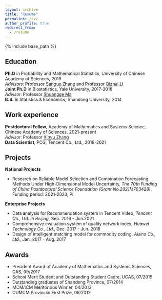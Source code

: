 ```yaml
---
layout: archive
title: "Resume"
permalink: /cv/
author_profile: true
redirect_from:
  - /resume
---
```


{% include base_path %}


## Education

**Ph.D** in Probability and Mathematical Statistics, University of Chinese Academy of Sciences, 2019 <br>
*Advisors*: Professor [Sanguo Zhang](https://people.ucas.ac.cn/~sgzhang) and Professor [Qizhai Li](https://people.ucas.ac.cn/~liq) <br>
**Joint Ph.D** in Biostatistics, Yale University, 2017-2018 <br>
*Advisor*: Professor [Shuangge Ma](https://ysph.yale.edu/profile/shuangge_ma/) <br>
**B.S.** in Statistics & Economics, Shandong University, 2014

## Work experience

**Postdoctoral Fellow**, Academy of Mathematics and Systems Science, Chinese Academy of Sciences, 2021-present <br>
*Advisor*: Professor [Xinyu Zhang](http://homepage.amss.ac.cn/research/homePage/dc8f0ecc0eb548d88443b15d46ca8569/myHomePage.html) <br>
**Data Scientist**, PCG, Tencent Co., Ltd., 2019-2021

## Projects

**National Projects** <br>
* Research on Reliable Model Selection and Combination Forecasting Methods Under High-Dimensional Model Uncertainty, *The 70th Funding of China Postdoctoral Science Foundation (Grant No.2021M703428)*, Funding period: 2021-2023, PI.

**Enterprise Projects** <br>
* Data analysis for Recommendation system in Tencent Video, *Tencent Co., Ltd. in Beijing*, Sep. 2019 - Jun.2021
* Comprehensive evaluation system of quality network index, *Huawei Technology Co., Ltd.*, Dec. 2017 - Jun. 2018
* Design of intelligent matching model for commodity coding, *Aisino Co., Ltd.*, Jan. 2017 - Aug. 2017
  
## Awards

* President Award of Academy of Mathematics and Systems Sciences, CAS, 09/2017 <br>
* School Merit Student and Outstanding Student Cadre, UCAS, 07/2015 <br>
* Outstanding graduates of Shandong Province, 07/2014 <br>
* MCM/ICM Meritorious Winner, 04/2013 <br>
* CUMCM Provincial First Prize, 06/2012

